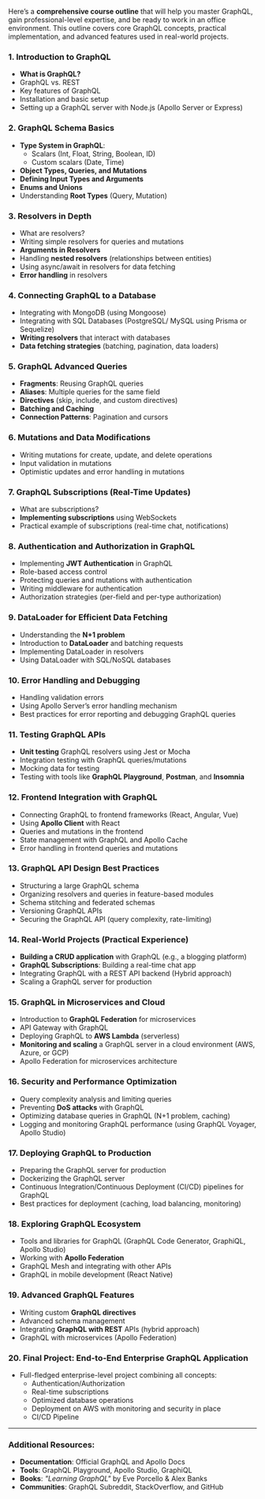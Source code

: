 Here’s a **comprehensive course outline** that will help you master GraphQL, gain professional-level expertise, and be ready to work in an office environment. This outline covers core GraphQL concepts, practical implementation, and advanced features used in real-world projects.

### 1. **Introduction to GraphQL**
   - **What is GraphQL?**
   - GraphQL vs. REST
   - Key features of GraphQL
   - Installation and basic setup
   - Setting up a GraphQL server with Node.js (Apollo Server or Express)

### 2. **GraphQL Schema Basics**
   - **Type System in GraphQL**:
     - Scalars (Int, Float, String, Boolean, ID)
     - Custom scalars (Date, Time)
   - **Object Types, Queries, and Mutations**
   - **Defining Input Types and Arguments**
   - **Enums and Unions**
   - Understanding **Root Types** (Query, Mutation)

### 3. **Resolvers in Depth**
   - What are resolvers?
   - Writing simple resolvers for queries and mutations
   - **Arguments in Resolvers**
   - Handling **nested resolvers** (relationships between entities)
   - Using async/await in resolvers for data fetching
   - **Error handling** in resolvers

### 4. **Connecting GraphQL to a Database**
   - Integrating with MongoDB (using Mongoose)
   - Integrating with SQL Databases (PostgreSQL/ MySQL using Prisma or Sequelize)
   - **Writing resolvers** that interact with databases
   - **Data fetching strategies** (batching, pagination, data loaders)
   
### 5. **GraphQL Advanced Queries**
   - **Fragments**: Reusing GraphQL queries
   - **Aliases**: Multiple queries for the same field
   - **Directives** (skip, include, and custom directives)
   - **Batching and Caching**
   - **Connection Patterns**: Pagination and cursors

### 6. **Mutations and Data Modifications**
   - Writing mutations for create, update, and delete operations
   - Input validation in mutations
   - Optimistic updates and error handling in mutations

### 7. **GraphQL Subscriptions (Real-Time Updates)**
   - What are subscriptions?
   - **Implementing subscriptions** using WebSockets
   - Practical example of subscriptions (real-time chat, notifications)

### 8. **Authentication and Authorization in GraphQL**
   - Implementing **JWT Authentication** in GraphQL
   - Role-based access control
   - Protecting queries and mutations with authentication
   - Writing middleware for authentication
   - Authorization strategies (per-field and per-type authorization)

### 9. **DataLoader for Efficient Data Fetching**
   - Understanding the **N+1 problem**
   - Introduction to **DataLoader** and batching requests
   - Implementing DataLoader in resolvers
   - Using DataLoader with SQL/NoSQL databases

### 10. **Error Handling and Debugging**
   - Handling validation errors
   - Using Apollo Server’s error handling mechanism
   - Best practices for error reporting and debugging GraphQL queries

### 11. **Testing GraphQL APIs**
   - **Unit testing** GraphQL resolvers using Jest or Mocha
   - Integration testing with GraphQL queries/mutations
   - Mocking data for testing
   - Testing with tools like **GraphQL Playground**, **Postman**, and **Insomnia**

### 12. **Frontend Integration with GraphQL**
   - Connecting GraphQL to frontend frameworks (React, Angular, Vue)
   - Using **Apollo Client** with React
   - Queries and mutations in the frontend
   - State management with GraphQL and Apollo Cache
   - Error handling in frontend queries and mutations

### 13. **GraphQL API Design Best Practices**
   - Structuring a large GraphQL schema
   - Organizing resolvers and queries in feature-based modules
   - Schema stitching and federated schemas
   - Versioning GraphQL APIs
   - Securing the GraphQL API (query complexity, rate-limiting)

### 14. **Real-World Projects (Practical Experience)**
   - **Building a CRUD application** with GraphQL (e.g., a blogging platform)
   - **GraphQL Subscriptions**: Building a real-time chat app
   - Integrating GraphQL with a REST API backend (Hybrid approach)
   - Scaling a GraphQL server for production

### 15. **GraphQL in Microservices and Cloud**
   - Introduction to **GraphQL Federation** for microservices
   - API Gateway with GraphQL
   - Deploying GraphQL to **AWS Lambda** (serverless)
   - **Monitoring and scaling** a GraphQL server in a cloud environment (AWS, Azure, or GCP)
   - Apollo Federation for microservices architecture

### 16. **Security and Performance Optimization**
   - Query complexity analysis and limiting queries
   - Preventing **DoS attacks** with GraphQL
   - Optimizing database queries in GraphQL (N+1 problem, caching)
   - Logging and monitoring GraphQL performance (using GraphQL Voyager, Apollo Studio)

### 17. **Deploying GraphQL to Production**
   - Preparing the GraphQL server for production
   - Dockerizing the GraphQL server
   - Continuous Integration/Continuous Deployment (CI/CD) pipelines for GraphQL
   - Best practices for deployment (caching, load balancing, monitoring)

### 18. **Exploring GraphQL Ecosystem**
   - Tools and libraries for GraphQL (GraphQL Code Generator, GraphiQL, Apollo Studio)
   - Working with **Apollo Federation**
   - GraphQL Mesh and integrating with other APIs
   - GraphQL in mobile development (React Native)

### 19. **Advanced GraphQL Features**
   - Writing custom **GraphQL directives**
   - Advanced schema management
   - Integrating **GraphQL with REST** APIs (hybrid approach)
   - GraphQL with microservices (Apollo Federation)

### 20. **Final Project: End-to-End Enterprise GraphQL Application**
   - Full-fledged enterprise-level project combining all concepts:
     - Authentication/Authorization
     - Real-time subscriptions
     - Optimized database operations
     - Deployment on AWS with monitoring and security in place
     - CI/CD Pipeline

---

### Additional Resources:
- **Documentation**: Official GraphQL and Apollo Docs
- **Tools**: GraphQL Playground, Apollo Studio, GraphiQL
- **Books**: *"Learning GraphQL"* by Eve Porcello & Alex Banks
- **Communities**: GraphQL Subreddit, StackOverflow, and GitHub